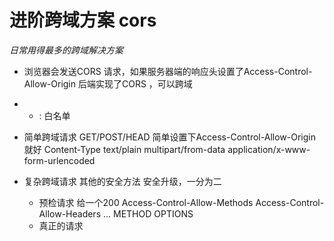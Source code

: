 # 进阶跨域方案 cors

*日常用得最多的跨域解决方案*
    
  - 浏览器会发送CORS 请求，如果服务器端的响应头设置了Access-Control-Allow-Origin
    后端实现了CORS ，可以跨域
  - * : 白名单

  - 简单跨域请求
    GET/POST/HEAD 简单设置下Access-Control-Allow-Origin 就好
    Content-Type text/plain multipart/from-data 
    application/x-www-form-urlencoded

  - 复杂跨域请求
    其他的安全方法 安全升级，一分为二
    - 预检请求
      给一个200
      Access-Control-Allow-Methods
      Access-Control-Allow-Headers
      ...
      METHOD OPTIONS
    - 真正的请求
